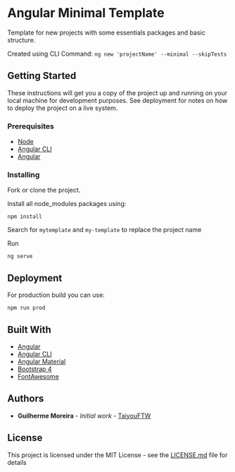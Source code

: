 # Angular Minimal Template

Template for new projects with some essentials packages and basic structure.

Created using CLI Command: `ng new 'projectName' --minimal --skipTests`

## Getting Started

These instructions will get you a copy of the project up and running on your local machine for development purposes. See deployment for notes on how to deploy the project on a live system.

### Prerequisites

* [Node](https://nodejs.org/en/)
* [Angular CLI](https://cli.angular.io)
* [Angular](https://angular.io)

### Installing

Fork or clone the project.

Install all node_modules packages using:
```
npm install
```

Search for `mytemplate` and `my-template` to replace the project name

Run
```
ng serve
```

## Deployment

For production build you can use:
```
npm run prod
```

## Built With

* [Angular](https://angular.io)
* [Angular CLI](https://cli.angular.io)
* [Angular Material](https://https://material.angular.io)
* [Bootstrap 4](https://getbootstrap.com)
* [FontAwesome](https://fontawesome.com)

## Authors

* **Guilherme Moreira** - *Initial work* - [TaiyouFTW](https://github.com/TaiyouFTW)

## License

This project is licensed under the MIT License - see the [LICENSE.md](LICENSE.md) file for details
